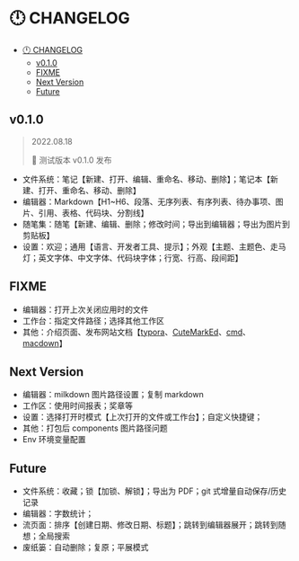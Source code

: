 # 🕛 CHANGELOG

- [🕛 CHANGELOG](#-changelog)
  - [v0.1.0](#v010)
  - [FIXME](#fixme)
  - [Next Version](#next-version)
  - [Future](#future)

## v0.1.0

> 2022.08.18
>
> 🎉 测试版本 v0.1.0 发布

- 文件系统：笔记【新建、打开、编辑、重命名、移动、删除】；笔记本【新建、打开、重命名、移动、删除】
- 编辑器：Markdown【H1~H6、段落、无序列表、有序列表、待办事项、图片、引用、表格、代码块、分割线】
- 随笔集：随笔【新建、编辑、删除；修改时间；导出到编辑器；导出为图片到剪贴板】
- 设置：欢迎；通用【语言、开发者工具、提示】；外观【主题、主题色、走马灯；英文字体、中文字体、代码块字体；行宽、行高、段间距】

## FIXME

- 编辑器：打开上次关闭应用时的文件
- 工作台：指定文件路径；选择其他工作区
- 其他：介绍页面、发布网站文档【[typora](https://www.typora.io/)、[CuteMarkEd](https://cloose.github.io/CuteMarkEd/)、[cmd](https://www.zybuluo.com/cmd/)、[macdown](https://macdown.uranusjr.com/)】

## Next Version

- 编辑器：milkdown 图片路径设置；复制 markdown
- 工作区：使用时间报表；奖章等
- 设置：选择打开时模式【上次打开的文件或工作台】；自定义快捷键；
- 其他：打包后 components 图片路径问题
- Env 环境变量配置

## Future

- 文件系统：收藏；锁【加锁、解锁】；导出为 PDF；git 式增量自动保存/历史记录
- 编辑器：字数统计；
- 流页面：排序【创建日期、修改日期、标题】；跳转到编辑器展开；跳转到随想；全局搜索
- 废纸篓：自动删除；复原；平展模式
